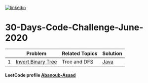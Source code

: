 <a href="https://www.linkedin.com/in/abanoub-asaad-6a4a14176/"><img src="https://www.dennyzhang.com/wp-content/uploads/sns/linkedin.png" alt="linkedin" /></a>

# 30-Days-Code-Challenge-June-2020


| | Problem             | Related Topics  | Solution |
| - | ------------------- | --------------- | -------- |
|1| [Invert Binary Tree](https://leetcode.com/explore/featured/card/june-leetcoding-challenge/539/week-1-june-1st-june-7th/3347/)|Tree and DFS| [Java]() |
#### LeetCode profile [Abanoub-Asaad](https://leetcode.com/abanoub-asaad/)